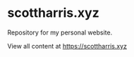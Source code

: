 # scottharris.xyz
Repository for my personal website.

View all content at <a href="https://scottharris.xyz">https://scottharris.xyz</a>
